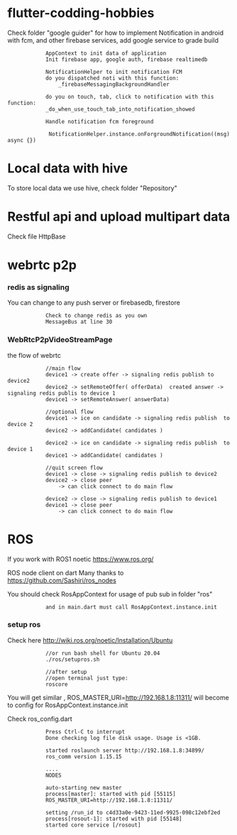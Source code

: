 # flutter-codding-hobbies

Check folder "google guider" for how to implement Notification in android with fcm, and other firebase services, add google service to grade build

                AppContext to init data of application
                Init firebase app, google auth, firebase realtimedb
                
                NotificationHelper to init notification FCM
                do you dispatched noti with this function:
                    _firebaseMessagingBackgroundHandler

                do you on touch, tab, click to notification with this function:  
                _do_when_use_touch_tab_into_notification_showed

                Handle notification fcm foreground

                 NotificationHelper.instance.onForgroundNotification((msg) async {})
                  

# Local data with hive 

To store local data we use hive, check folder "Repository"

# Restful api and upload multipart data

Check file HttpBase

# webrtc p2p 

### redis as signaling 

You can change to any push server or firebasedb, firestore

                Check to change redis as you own
                MessageBus at line 30

### WebRtcP2pVideoStreamPage

the flow of webrtc

                //main flow
                device1 -> create offer -> signaling redis publish to device2
                device2 -> setRemoteOffer( offerData)  created answer -> signaling redis publis to device 1
                device1 -> setRemoteAnswer( answerData) 

                //optional flow
                device1 -> ice on candidate -> signaling redis publish  to device 2
                device2 -> addCandidate( candidates )
            
                device2 -> ice on candidate -> signaling redis publish  to device 1
                device1 -> addCandidate( candidates )

                //quit screen flow
                device1 -> close -> signaling redis publish to device2
                device2 -> close peer
                    -> can click connect to do main flow

                device2 -> close -> signaling redis publish to device1
                device1 -> close peer 
                    -> can click connect to do main flow


# ROS 

If you work with ROS1 noetic https://www.ros.org/ 

ROS node client on dart Many thanks to https://github.com/Sashiri/ros_nodes 

You should check RosAppContext for usage of pub sub in folder "ros"
                
                and in main.dart must call RosAppContext.instance.init


### setup ros

Check here http://wiki.ros.org/noetic/Installation/Ubuntu  
                
                //or run bash shell for Ubuntu 20.04
                ./ros/setupros.sh

                //after setup
                //open terminal just type: 
                roscore 

You will get similar ,  ROS_MASTER_URI=http://192.168.1.8:11311/ will become to config for RosAppContext.instance.init

Check ros_config.dart
                
                Press Ctrl-C to interrupt
                Done checking log file disk usage. Usage is <1GB.

                started roslaunch server http://192.168.1.8:34899/
                ros_comm version 1.15.15

                ....    
                NODES

                auto-starting new master
                process[master]: started with pid [55115]
                ROS_MASTER_URI=http://192.168.1.8:11311/

                setting /run_id to c4d33a0e-9423-11ed-9925-098c12ebf2ed
                process[rosout-1]: started with pid [55148]
                started core service [/rosout]


